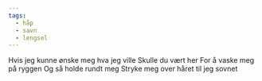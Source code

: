 ```yaml
---
tags:
  - håp
  - savn
  - lengsel
---
```

Hvis jeg kunne ønske meg hva jeg ville
Skulle du vært her
For å vaske meg på ryggen
Og så holde rundt meg
Stryke meg over håret til jeg sovnet
